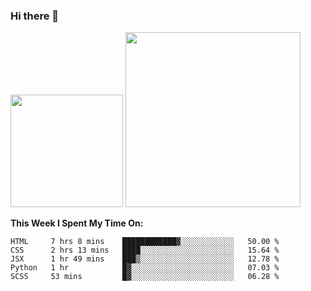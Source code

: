### Hi there 👋

<!--
**nestor22/nestor22** is a ✨ _special_ ✨ repository because its `README.md` (this file) appears on your GitHub profile.

Here are some ideas to get you started:

- 🔭 I’m currently working on ...
- 🌱 I’m currently learning ...
- 👯 I’m looking to collaborate on ...
- 🤔 I’m looking for help with ...
- 💬 Ask me about ...
- 📫 How to reach me: ...
- 😄 Pronouns: ...
- ⚡ Fun fact: ...
-->


<img height="180em" src="https://github-readme-stats.vercel.app/api?username=nestor22&show_icons=true&hide_border=true&&count_private=true&include_all_commits=true&theme=radical" />
<img height="280em" src="https://github-readme-stats.vercel.app/api/top-langs/?username=nestor22&layout=compact)](https://github.com/nestor22/github-readme-stats&theme=radical"  />



**This Week I Spent My Time On:**
<!--START_SECTION:waka-->
```text
HTML     7 hrs 8 mins    ████████████▓░░░░░░░░░░░░   50.00 % 
CSS      2 hrs 13 mins   ████░░░░░░░░░░░░░░░░░░░░░   15.64 % 
JSX      1 hr 49 mins    ███▒░░░░░░░░░░░░░░░░░░░░░   12.78 % 
Python   1 hr            █▓░░░░░░░░░░░░░░░░░░░░░░░   07.03 % 
SCSS     53 mins         █▓░░░░░░░░░░░░░░░░░░░░░░░   06.28 % 
```
<!--END_SECTION:waka-->


